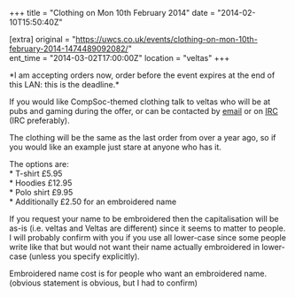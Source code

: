 +++
title = "Clothing on Mon 10th February 2014"
date = "2014-02-10T15:50:40Z"

[extra]
original = "https://uwcs.co.uk/events/clothing-on-mon-10th-february-2014-1474489092082/"    
ent_time = "2014-03-02T17:00:00Z"
location = "veltas"
+++

\*I am accepting orders now, order before the event expires at the end of this LAN: this is the deadline.\*

If you would like CompSoc-themed clothing talk to veltas who will be at pubs and gaming during the offer, or can be contacted by [email](malto:academic-president@uwcs.co.uk) or on [IRC](http://uwcs.co.uk/cms/about/services/irc/) (IRC preferably).

The clothing will be the same as the last order from over a year ago, so if you would like an example just stare at anyone who has it.

The options are:  
\* T-shirt £5.95  
\* Hoodies £12.95  
\* Polo shirt £9.95  
\* Additionally £2.50 for an embroidered name

If you request your name to be embroidered then the capitalisation will be as-is (i.e. veltas and Veltas are different) since it seems to matter to people. I will probably confirm with you if you use all lower-case since some people write like that but would not want their name actually embroidered in lower-case (unless you specify explicitly).

Embroidered name cost is for people who want an embroidered name. (obvious statement is obvious, but I had to confirm)

